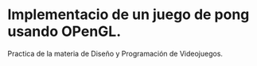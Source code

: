 # Implementacio de un juego de pong usando OPenGL.

Practica de la materia de Diseño y Programación de Videojuegos.
